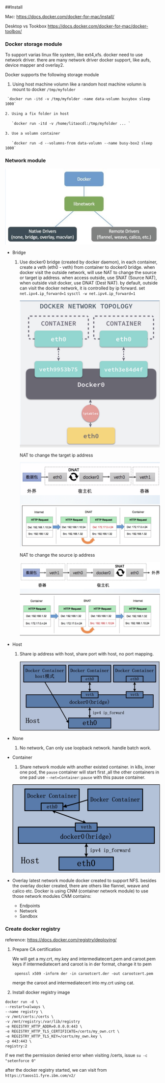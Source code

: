 
##Install

Mac: 
https://docs.docker.com/docker-for-mac/install/

Desktop vs Tookbox
https://docs.docker.com/docker-for-mac/docker-toolbox/

### Docker storage module

   To support varias linux file system, like ext4,xfs. docker need to use network driver. there are many network driver docker 
   support, like aufs, device mapper and overlay2. 
   
   Docker supports the following storage module
   1. Using host machine volumn 
      like a random host machine volumn is mount to docker `/tmp/myfolder`
      
     `docker run -itd -v /tmp/myfolder -name data-volumn busybox sleep 1000`
    
    2. Using a fix folder in host
     
       `docker run -itd -v /home/litaocdl:/tmp/myfolder ... `
       
    3. Use a volumn container
    
       `docker run -d --volumns-from data-volumn --name busy-box2 sleep 1000`
       
    
### Network module 


 ![](https://github.com/litaocdl/docs/blob/master/pics/docker_network_driver.png)
     

* Bridge
  1. Use docker0 bridge (created by docker daemon), in each container, create a veth (eth0 - veth) from container to docker0 bridge. 
     when docker visit the outside network, will use NAT to change the source or target ip address. when access outside, use SNAT (Source NAT), when outside visit docker, use DNAT (Dest NAT).  by default, outside can visit the docker network, it is controlled by ip forward. set `net.ipv4.ip_forward=1`
      `sysctl -w net.ipv4.ip_forward=1`
      
      ![](https://github.com/litaocdl/docs/blob/master/pics/docker_net_bridge1.png)
      
      NAT to change the target ip address 
      
      ![](https://github.com/litaocdl/docs/blob/master/pics/iptables_dnat.png)
      
      NAT to change the source ip address
      
      ![](https://github.com/litaocdl/docs/blob/master/pics/iptables_snat.png)
  
* Host
  1. Share ip address with host, share port with host, no port mapping. 

      ![](https://github.com/litaocdl/docs/blob/master/pics/docker_net_host.png)
      
* None
  1. No network, Can only use loopback network. handle batch work.
  
* Container
  1. Share network module with another existed container. in k8s, inner one pod, the `pause` container will start first
  ,all the other containers in one pad use `--net=Container:pause` with this pause container. 
  
    ![](https://github.com/litaocdl/docs/blob/master/pics/docker_net_container.png)
    
* Overlay
  latest network module docker created to support NFS. besides the overlay docker created, there are others like flannel, weave and calico etc. 
  Docker is using CNM (container network module) to use those network modules 
  CNM contains:
     * Endpoints
     * Network
     * Sandbox
     
     
     
 ### Create docker registry 
 
 reference: https://docs.docker.com/registry/deploying/
 
   1. Prepare CA certification 
   
      We will get a my.crt, my.key and intermediatecert.pem and caroot.pem keys
      if intermediatecert and caroot is in der format, change it to pem
      
      ```
       openssl x509 -inform der -in carootcert.der -out carootcert.pem
      ```
      
      merge the caroot and intermediatecert into my.crt using cat. 
      
   2. Install docker registry image 
   
   ```
   docker run -d \
  --restart=always \
  --name registry \
  -v /mnt/certs:/certs \
  -v /mnt/registry:/var/lib/registry
  -e REGISTRY_HTTP_ADDR=0.0.0.0:443 \
  -e REGISTRY_HTTP_TLS_CERTIFICATE=/certs/my_own.crt \
  -e REGISTRY_HTTP_TLS_KEY=/certs/my_own.key \
  -p 443:443 \
  registry:2
   
   ```
   if we met the permission denied error when visiting /certs, issue `su -c "setenforce 0"`
   
   after the docker registry started, we can visit from `https://taoos11.fyre.ibm.com/v2/` 
   

